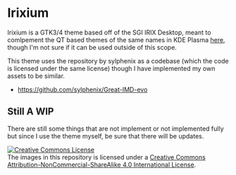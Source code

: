 # Irixium
Irixium is a GTK3/4 theme based off of the SGI IRIX Desktop, meant to comlpement the QT based themes of the same names in KDE Plasma [here](https://www.pling.com/p/1457753), though I'm not sure if it can be used outside of this scope.

This theme uses the repository by sylphenix as a codebase (which the code is licensed under the same license) though I have implemented my own assets to be similar.
- https://github.com/sylphenix/Great-IMD-evo

## Still A WIP
There are still some things that are not implement or not implemented fully but since I use the theme myself, be sure that there will be updates.

<a rel="license" href="http://creativecommons.org/licenses/by-nc-sa/4.0/"><img alt="Creative Commons License" style="border-width:0" src="https://i.creativecommons.org/l/by-nc-sa/4.0/88x31.png" /></a><br />The images in this repository is licensed under a <a rel="license" href="http://creativecommons.org/licenses/by-nc-sa/4.0/">Creative Commons Attribution-NonCommercial-ShareAlike 4.0 International License</a>.
